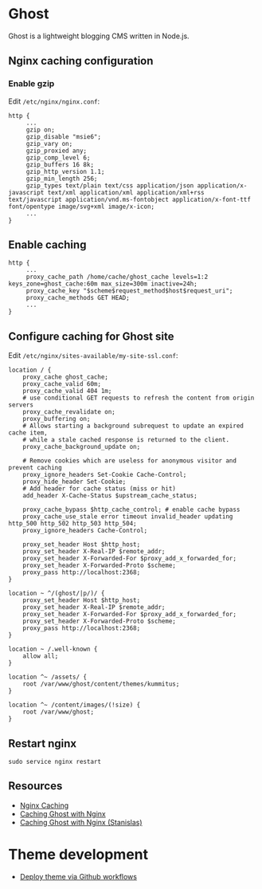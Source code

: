 # Ghost

Ghost is a lightweight blogging CMS written in Node.js.

## Nginx caching configuration
### Enable gzip

Edit `/etc/nginx/nginx.conf`:

```
http {
     ...
     gzip on;
     gzip_disable "msie6";
     gzip_vary on;
     gzip_proxied any;
     gzip_comp_level 6;
     gzip_buffers 16 8k;
     gzip_http_version 1.1;
     gzip_min_length 256;
     gzip_types text/plain text/css application/json application/x-javascript text/xml application/xml application/xml+rss text/javascript application/vnd.ms-fontobject application/x-font-ttf font/opentype image/svg+xml image/x-icon;
     ...
}
```

## Enable caching
```
http {
     ...
     proxy_cache_path /home/cache/ghost_cache levels=1:2 keys_zone=ghost_cache:60m max_size=300m inactive=24h;
     proxy_cache_key "$scheme$request_method$host$request_uri";
     proxy_cache_methods GET HEAD;
     ...
}
```


## Configure caching for Ghost site
Edit `/etc/nginx/sites-available/my-site-ssl.conf`:

```
location / {
    proxy_cache ghost_cache;
    proxy_cache_valid 60m;
    proxy_cache_valid 404 1m;
    # use conditional GET requests to refresh the content from origin servers
    proxy_cache_revalidate on;
    proxy_buffering on;
    # Allows starting a background subrequest to update an expired cache item,
    # while a stale cached response is returned to the client.
    proxy_cache_background_update on;

    # Remove cookies which are useless for anonymous visitor and prevent caching
    proxy_ignore_headers Set-Cookie Cache-Control;
    proxy_hide_header Set-Cookie;
    # Add header for cache status (miss or hit)
    add_header X-Cache-Status $upstream_cache_status;

    proxy_cache_bypass $http_cache_control; # enable cache bypass
    proxy_cache_use_stale error timeout invalid_header updating http_500 http_502 http_503 http_504;
    proxy_ignore_headers Cache-Control;

    proxy_set_header Host $http_host;
    proxy_set_header X-Real-IP $remote_addr;
    proxy_set_header X-Forwarded-For $proxy_add_x_forwarded_for;
    proxy_set_header X-Forwarded-Proto $scheme;
    proxy_pass http://localhost:2368;
}

location ~ ^/(ghost/|p/)/ {
    proxy_set_header Host $http_host;
    proxy_set_header X-Real-IP $remote_addr;
    proxy_set_header X-Forwarded-For $proxy_add_x_forwarded_for;
    proxy_set_header X-Forwarded-Proto $scheme;
    proxy_pass http://localhost:2368;
}

location ~ /.well-known {
    allow all;
}

location ^~ /assets/ {
    root /var/www/ghost/content/themes/kummitus;
}

location ^~ /content/images/(!size) {
    root /var/www/ghost;
}
```


## Restart nginx
`sudo service nginx restart`


## Resources
-   [Nginx Caching](https://serversforhackers.com/c/nginx-caching)
-   [Caching Ghost with Nginx](https://scotthelme.co.uk/caching-ghost-with-nginx/)
-   [Caching Ghost with Nginx (Stanislas)](https://stanislas.blog/2019/08/ghost-nginx-cache/)

# Theme development

-   [Deploy theme via Github workflows](https://github.com/TryGhost/action-deploy-theme)

